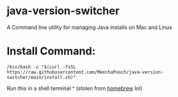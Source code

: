# java-version-switcher
A Command line utility for managing Java installs on Mac and Linux

# Install Command:

`/bin/bash -c "$(curl -fsSL https://raw.githubusercontent.com/MeechaPooch/java-version-switcher/main/install.sh)"`

Run this in a shell terminal ^ (stolen from [homebrew](https://brew.sh/) lol)